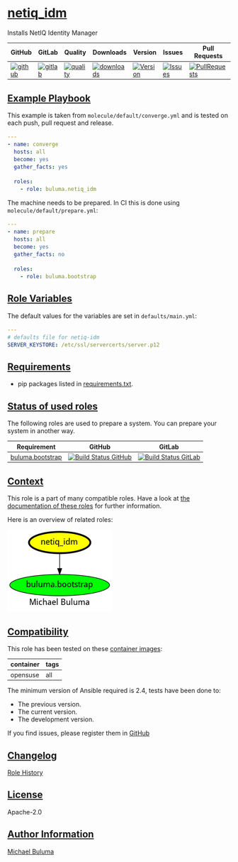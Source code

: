# [netiq_idm](#netiq_idm)

Installs NetIQ Identity Manager

|GitHub|GitLab|Quality|Downloads|Version|Issues|Pull Requests|
|------|------|-------|---------|-------|------|-------------|
|[![github](https://github.com/buluma/ansible-role-netiq_idm/workflows/Ansible%20Molecule/badge.svg)](https://github.com/buluma/ansible-role-netiq_idm/actions)|[![gitlab](https://gitlab.com/buluma/ansible-role-netiq_idm/badges/master/pipeline.svg)](https://gitlab.com/buluma/ansible-role-netiq_idm)|[![quality](https://img.shields.io/ansible/quality/)](https://galaxy.ansible.com/buluma/netiq_idm)|[![downloads](https://img.shields.io/ansible/role/d/)](https://galaxy.ansible.com/buluma/netiq_idm)|[![Version](https://img.shields.io/github/release/buluma/ansible-role-netiq_idm.svg)](https://github.com/buluma/ansible-role-netiq_idm/releases/)|[![Issues](https://img.shields.io/github/issues/buluma/ansible-role-netiq_idm.svg)](https://github.com/buluma/ansible-role-netiq_idm/issues/)|[![PullRequests](https://img.shields.io/github/issues-pr-closed-raw/buluma/ansible-role-netiq_idm.svg)](https://github.com/buluma/ansible-role-netiq_idm/pulls/)|

## [Example Playbook](#example-playbook)

This example is taken from `molecule/default/converge.yml` and is tested on each push, pull request and release.
```yaml
---
- name: converge
  hosts: all
  become: yes
  gather_facts: yes

  roles:
    - role: buluma.netiq_idm
```

The machine needs to be prepared. In CI this is done using `molecule/default/prepare.yml`:
```yaml
---
- name: prepare
  hosts: all
  become: yes
  gather_facts: no

  roles:
    - role: buluma.bootstrap
```


## [Role Variables](#role-variables)

The default values for the variables are set in `defaults/main.yml`:
```yaml
---
# defaults file for netiq-idm
SERVER_KEYSTORE: /etc/ssl/servercerts/server.p12
```

## [Requirements](#requirements)

- pip packages listed in [requirements.txt](https://github.com/buluma/ansible-role-netiq_idm/blob/main/requirements.txt).

## [Status of used roles](#status-of-requirements)

The following roles are used to prepare a system. You can prepare your system in another way.

| Requirement | GitHub | GitLab |
|-------------|--------|--------|
|[buluma.bootstrap](https://galaxy.ansible.com/buluma/bootstrap)|[![Build Status GitHub](https://github.com/buluma/ansible-role-bootstrap/workflows/Ansible%20Molecule/badge.svg)](https://github.com/buluma/ansible-role-bootstrap/actions)|[![Build Status GitLab ](https://gitlab.com/buluma/ansible-role-bootstrap/badges/master/pipeline.svg)](https://gitlab.com/buluma/ansible-role-bootstrap)|

## [Context](#context)

This role is a part of many compatible roles. Have a look at [the documentation of these roles](https://buluma.github.io/) for further information.

Here is an overview of related roles:

![dependencies](https://raw.githubusercontent.com/buluma/ansible-role-netiq_idm/png/requirements.png "Dependencies")

## [Compatibility](#compatibility)

This role has been tested on these [container images](https://hub.docker.com/u/buluma):

|container|tags|
|---------|----|
|opensuse|all|

The minimum version of Ansible required is 2.4, tests have been done to:

- The previous version.
- The current version.
- The development version.



If you find issues, please register them in [GitHub](https://github.com/buluma/ansible-role-netiq_idm/issues)

## [Changelog](#changelog)

[Role History](https://github.com/buluma/ansible-role-netiq_idm/blob/master/CHANGELOG.md)

## [License](#license)

Apache-2.0

## [Author Information](#author-information)

[Michael Buluma](https://buluma.github.io/)
